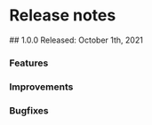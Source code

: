 # Release notes

<div class="divider"></div>
## 1.0.0
Released: October 1th, 2021

### Features

### Improvements


### Bugfixes

